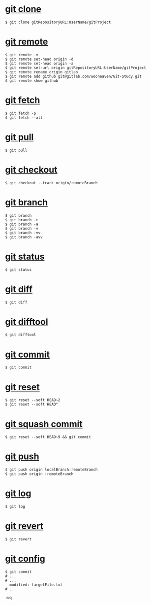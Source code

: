 # [git clone](01_git_clone.md)
```{bash}
$ git clone gitRepositoryURL:UserName/gitProject
```

# [git remote](02_git_remote.md)
```{bash}
$ git remote -v
$ git remote set-head origin -d
$ git remote set-head origin -a
$ git remote set-url origin gitRepositoryURL:UserName/gitProject
$ git remote rename origin gitlab
$ git remote add github git@gitlab.com/wooheaven/Git-Study.git
$ git remote show github
```

# [git fetch](03_git_fetch.md)
```{bash}
$ git fetch -p
$ git fetch --all
```

# [git pull](04_git_pull.md)
```{bash}
$ git pull
```

# [git checkout](05_git_checkout.md)
```{bash}
$ git checkout --track origin/remoteBranch
```

# [git branch](06_git_branch.md)
```{bash}
$ git branch
$ git branch -r
$ git branch -a
$ git branch -v
$ git branch -vv
$ git branch -avv
```

# [git status](07_git_status.md)
```{bash}
$ git status
```

# [git diff](08_git_diff.md)
```{bash}
$ git diff
```

# [git difftool](09_git_difftool.md)
```{bash}
$ git difftool
```

# [git commit](10_git_commit.md)
```{bash}
$ git commit
```

# [git reset](11_git_reset_soft.md)
```{bash}
$ git reset --soft HEAD~2
$ git reset --soft HEAD^
```

# [git squash commit](12_git_squash_commit.md)
```{bash}
$ git reset --soft HEAD~9 && git commit
```

# [git push](13_git_push.md)
```{bash}
$ git push origin localBranch:remoteBranch
$ git push origin :remoteBranch
```

# [git log](14_git_log.md)
```{bash}
$ git log
```

# [git revert](15_git_revert.md)
```{bash}
$ git revert
```

# [git config](16_git_config.md)
```{bash}
$ git commit
# ...
# ...
  modified: targetFile.txt
# ...

:wq
```
